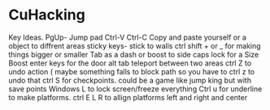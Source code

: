 # CuHacking

Key Ideas.
PgUp- Jump pad
Ctrl-V Ctrl-C Copy and paste yourself or a object to diffrent areas
sticky keys- stick to walls
ctrl shift + or _ for making things bigger or smaller
Tab as a dash or boost to side
caps lock for a Size Boost
enter keys for the door
alt tab teleport between two areas
ctrl Z to undo action ( maybe something falls to block path so you have to ctrl z to undo that
ctrl S for checkpoints. could be a game like jump king but with save points
Windows L to lock screen/freeze everything
Ctrl u for underline to make platforms.
ctrl E L R to allign platforms left and right and center
